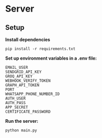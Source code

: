 # Server

## Setup

**Install dependencies**

`pip install -r requirements.txt`

**Set up environment variables in a .env file:**
```
EMAIL_USER
SENDGRID_API_KEY
GROQ_API_KEY
WEBHOOK_VERIFY_TOKEN
GRAPH_API_TOKEN
PORT
WHATSAPP_PHONE_NUMBER_ID
AUTH_USER
AUTH_PASS
APP_SECRET
CERTIFICATE_PASSWORD
```

**Run the server:**

`python main.py`
